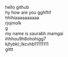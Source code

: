 hello github
<br>
hy how are you gghfhf
<br>
hhihiaaaaaaaaaa
<br>
rjojmolk
<br>g
<br>
my name is saurabh mamgai
<br>
ihhhou9h8ohohigg7
<br>
kjfybkl;;lkcvhb11111111
<br>
gittt